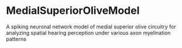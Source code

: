 # MedialSuperiorOliveModel
A spiking neuronal network model of medial superior olive circuitry for analyzing spatial hearing perception under various axon myelination patterns 
